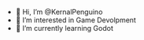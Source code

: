 - 👋 Hi, I’m @KernalPenguino
- 👀 I’m interested in Game Devolpment
- 🌱 I’m currently learning Godot

<!---
KernalPenguino/KernalPenguino is a ✨ special ✨ repository because its `README.md` (this file) appears on your GitHub profile.
You can click the Preview link to take a look at your changes.
--->
